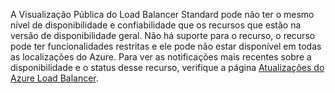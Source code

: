 A Visualização Pública do Load Balancer Standard pode não ter o mesmo nível de disponibilidade e confiabilidade que os recursos que estão na versão de disponibilidade geral. Não há suporte para o recurso, o recurso pode ter funcionalidades restritas e ele pode não estar disponível em todas as localizações do Azure. Para ver as notificações mais recentes sobre a disponibilidade e o status desse recurso, verifique a página [Atualizações do Azure Load Balancer](https://azure.microsoft.com/en-us/updates/?product=load-balancer).
